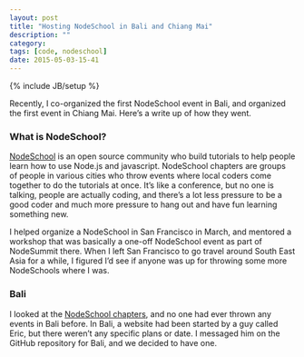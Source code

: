 ```yaml
---
layout: post
title: "Hosting NodeSchool in Bali and Chiang Mai"
description: ""
category: 
tags: [code, nodeschool]
date: 2015-05-03-15-41
---
```

{% include JB/setup %}

Recently, I co-organized the first NodeSchool event in Bali, and organized the first event in Chiang Mai. Here’s a write up of how they went.

### What is NodeSchool?

[NodeSchool](http://nodeschool.io/) is an open source community who build tutorials to help people learn how to use Node.js and javascript. NodeSchool chapters are groups of people in various cities who throw events where local coders come together to do the tutorials at once. It’s like a conference, but no one is talking, people are actually coding, and there’s a lot less pressure to be a good coder and much more pressure to hang out and have fun learning something new. 

I helped organize a NodeSchool in San Francisco in March, and mentored a workshop that was basically a one-off NodeSchool event as part of NodeSummit there. When I left San Francisco to go travel around South East Asia for a while, I figured I’d see if anyone was up for throwing some more NodeSchools where I was. 

### Bali

I looked at the [NodeSchool chapters](http://nodeschool.io/chapters.html), and no one had ever thrown any events in Bali before. In Bali, a website had been started by a guy called Eric, but there weren’t any specific plans or date. I messaged him on the GitHub repository for Bali, and we decided to have one. 



